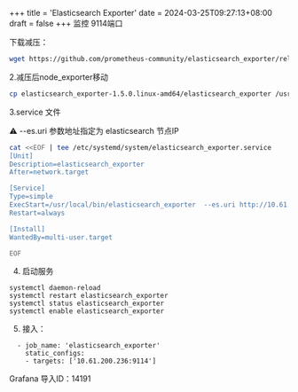 +++
title = 'Elasticsearch Exporter'
date = 2024-03-25T09:27:13+08:00
draft = false
+++
 监控 9114端口

下载减压：

```sh
wget https://github.com/prometheus-community/elasticsearch_exporter/releases/download/v1.5.0/elasticsearch_exporter-1.5.0.linux-amd64.tar.gz
```

2.减压后node_exporter移动

```sh
cp elasticsearch_exporter-1.5.0.linux-amd64/elasticsearch_exporter /usr/local/bin/
```

3.service 文件

⚠️ --es.uri 参数地址指定为 elasticsearch 节点IP

```sh
cat <<EOF | tee /etc/systemd/system/elasticsearch_exporter.service
[Unit]
Description=elasticsearch_exporter
After=network.target

[Service]
Type=simple
ExecStart=/usr/local/bin/elasticsearch_exporter  --es.uri http://10.61.200.236:9200 --web.listen-address 0.0.0.0:9114
Restart=always

[Install]
WantedBy=multi-user.target

EOF
```

4. 启动服务

```shell
systemctl daemon-reload
systemctl restart elasticsearch_exporter
systemctl status elasticsearch_exporter
systemctl enable elasticsearch_exporter
```

5. 接入：

```shell
  - job_name: 'elasticsearch_exporter'
    static_configs:
    - targets: ['10.61.200.236:9114']
```



Grafana 导入ID：14191